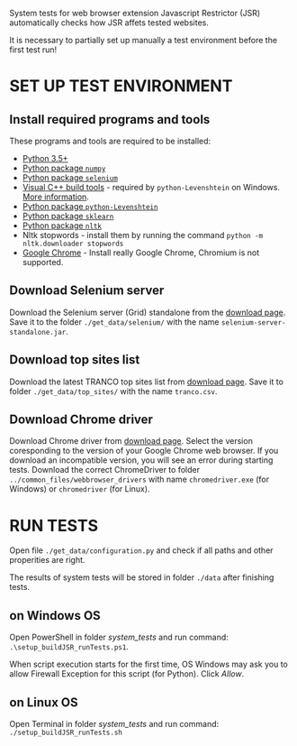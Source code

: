<!--
SPDX-FileCopyrightText: 2019 Libor Polcak <polcak@fit.vutbr.cz>
SPDX-License-Identifier: GPL-3.0-or-later
-->


System tests for web browser extension Javascript Restrictor (JSR) automatically checks how
JSR affets tested websites.

It is necessary to partially set up manually a test environment before the first test run!

# SET UP TEST ENVIRONMENT

## Install required programs and tools

These programs and tools are required to be installed:
* [Python 3.5+](https://www.python.org/downloads/)
* [Python package `numpy`](https://pypi.org/project/numpy/)
* [Python package `selenium`](https://pypi.org/project/selenium/)
* [Visual C++ build tools](http://go.microsoft.com/fwlink/?LinkId=691126&fixForIE=.exe.) - required by `python-Levenshtein` on Windows.
  [More information](https://stackoverflow.com/questions/44951456/pip-error-microsoft-visual-c-14-0-is-required).
* [Python package `python-Levenshtein`](https://pypi.org/project/python-Levenshtein/)
* [Python package `sklearn`](https://pypi.org/project/sklearn/)
* [Python package `nltk`](https://pypi.org/project/nltk/)
* Nltk stopwords - install them by running the command `python -m nltk.downloader stopwords`
* [Google Chrome](https://www.google.com/chrome/) - Install really Google Chrome, Chromium is not supported.

## Download Selenium server

Download the Selenium server (Grid) standalone from the [download page](https://www.selenium.dev/downloads/).
Save it to the folder `./get_data/selenium/` with the name `selenium-server-standalone.jar`.

## Download top sites list

Download the latest TRANCO top sites list from [download page](https://tranco-list.eu/#download).
Save it to folder `./get_data/top_sites/` with the name `tranco.csv`.


## Download Chrome driver

Download Chrome driver from [download page](https://chromedriver.chromium.org/downloads).
Select the version coresponding to the version of your Google Chrome web browser. If you download an incompatible version, you will see an error during starting tests.
Download the correct ChromeDriver to folder `../common_files/webbrowser_drivers` with name `chromedriver.exe` (for Windows) or `chromedriver` (for Linux).


# RUN TESTS

Open file `./get_data/configuration.py` and check if all paths and other properities are right.

The results of system tests will be stored in folder `./data` after finishing tests.

## on Windows OS

Open PowerShell in folder *system_tests* and run command: `.\setup_buildJSR_runTests.ps1`.

When script execution starts for the first time, OS Windows may ask you to allow Firewall Exception for this script (for Python). Click *Allow*.

## on Linux OS
Open Terminal in folder *system_tests* and run command: `./setup_buildJSR_runTests.sh`
